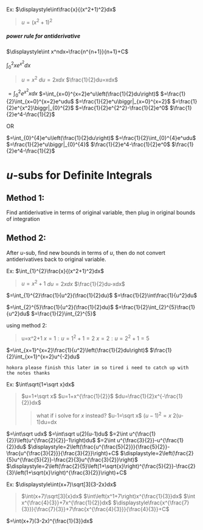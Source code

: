 Ex: $\displaystyle\int\frac{x}{(x^2+1)^2}dx$
> $u=(x^2+1)^2$


##### power rule for antiderivative
$\displaystyle\int x^ndx=\frac{n^{n+1}}{n+1}+C$


$\int_{0}^{2}xe^{x^2}dx$
> $u=x^2$
> $du=2xdx$
> $\frac{1}{2}du=xdx$

$=\int_{0}^{2}e^{x^2}xdx$
$=\int_{x=0}^{x=2}e^u\left(\frac{1}{2}du\right)$
$=\frac{1}{2}\int_{x=0}^{x=2}e^udu$
$=\frac{1}{2}e^u\biggr|_{x=0}^{x=2}$
$=\frac{1}{2}e^{x^2}\biggr|_{0}^{2}$
$=\frac{1}{2}e^{2^2}-\frac{1}{2}e^0$
$\frac{1}{2}e^4-\frac{1}{2}$

OR

$=\int_{0}^{4}e^u\left(\frac{1}{2}du\right)$
$=\frac{1}{2}\int_{0}^{4}e^udu$
$=\frac{1}{2}e^u\biggr|_{0}^{4}$
$\frac{1}{2}e^4-\frac{1}{2}e^0$
$\frac{1}{2}e^4-\frac{1}{2}$


# $u$-subs for Definite Integrals
## Method 1:
Find antiderivative in terms of original variable, then plug in original bounds of integration
## Method 2:
After $u$-sub, find new bounds in terms of $u$, then do not convert antiderivatives back to original variable.

Ex:
$\int_{1}^{2}\frac{x}{(x^2+1)^2}dx$
> $u=x^2+1$
> $du=2xdx$
> $\frac{1}{2}du-xdx$

$=\int_{1}^{2}\frac{1}{u^2}(\frac{1}{2}du)$
$=\frac{1}{2}\int\frac{1}{u^2}du$


$=\int_{2}^{5}\frac{1}{u^2}(\frac{1}{2}du)$
$=\frac{1}{2}\int_{2}^{5}\frac{1}{u^2}du$
$=\frac{1}{2}\int_{2}^{5}$

using method 2:
> u=x^2+1
> $x=1:u=1^2+1=2$
> $x=2:u=2^2+1=5$

$=\int_{x=1}^{x=2}\frac{1}{u^2}\left(\frac{1}{2}du\right)$
$\frac{1}{2}\int_{x=1}^{x=2}u^{-2}du$

`hokora please finish this later im so tired i need to catch up with the notes thanks`


Ex: $\int\sqrt{1+\sqrt x}dx$
> $u=1+\sqrt x$
> $u=1+x^{\frac{1}{2}}$
> $du=\frac{1}{2}x^{-\frac{1}{2}}dx$
>>what if i solve for $x$ instead?
>>$u-1=\sqrt x$
>>$(u-1)^2=x$
>>2(u-1)du=dx

$=\int\sqrt udx$
$=\int\sqrt u(2)(u-1)du$
$=2\int u^{\frac{1}{2}}\left(u^{\frac{2}{2}}-1\right)du$
$=2\int u^{\frac{3}{2}}-u^{\frac{1}{2}}du$
$\displaystyle=2\left(\frac{u^{\frac{5}{2}}}{\frac{5}{2}}-\frac{u^{\frac{3}{2}}}{\frac{3}{2}}\right)+C$
$\displaystyle=2\left(\frac{2}{5}u^{\frac{5}{2}}-\frac{2}{3}u^{\frac{3}{2}}\right)$
$\displaystyle=2\left(\frac{2}{5}\left(1+\sqrt{x}\right)^{\frac{5}{2}}-\frac{2}{3}\left(1+\sqrt{x}\right)^{\frac{3}{2}}\right)+C$



Ex: $\displaystyle\int(x+7)\sqrt[3]{3-2x}dx$
> $\int(x+7)\sqrt[3]{x}dx$
> $\int\left(x^1+7\right)x^{\frac{1}{3}}dx$
> $\int x^{\frac{4}{3}}+7x^{\frac{1}{2}}dx$
> $\displaystyle\frac{x^{\frac{7}{3}}}{\frac{7}{3}}+7\frac{x^{\frac{4}{3}}}{\frac{4}{3}}+C$

$=\int(x+7)(3-2x)^{\frac{1}{3}}dx$

>